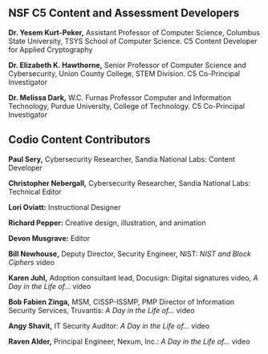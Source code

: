 ## NSF C5 Content and Assessment Developers
     
 **Dr. Yesem Kurt-Peker,** Assistant Professor of Computer Science, Columbus State University, TSYS School of Computer Science. C5 Content Developer for Applied Cryptography
 
 **Dr. Elizabeth K. Hawthorne,** Senior Professor of Computer Science and Cybersecurity, Union County College, STEM Division. C5 Co-Principal Investigator
  
  **Dr. Melissa Dark,** W.C. Furnas Professor Computer and Information Technology, Purdue University, College of Technology. C5 Co-Principal Investigator
  
 
  
  ## Codio Content Contributors
  
  **Paul Sery,** Cybersecurity Researcher, Sandia National Labs: Content Developer

  **Christopher Nebergall,** Cybersecurity Researcher, Sandia National Labs: Technical Editor 
  
  **Lori Oviatt:** Instructional Designer
  
  **Richard Pepper:** Creative design, illustration, and animation
  
  **Devon Musgrave:** Editor
  
   **Bill Newhouse,** Deputy Director, Security Engineer, NIST: *NIST and Block Ciphers* video
  
  **Karen Juhl,** Adoption consultant lead, Docusign: Digital signatures video, *A Day in the Life of...* video

 **Bob Fabien Zinga,** MSM, CISSP-ISSMP, PMP Director of Information Security Services, Truvantis: *A Day in the Life of...* video
 
  **Angy Shavit,** IT Security Auditor:  *A Day in the Life of...* video
  
  **Raven Alder,** Principal Engineer, Nexum, Inc.: *A Day in the Life of...* video
  

  

